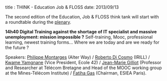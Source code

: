title : THINK - Education Job & FLOSS
date: 2013/09/13

The second edition of the  Education, Job & FLOSS think tank will start with a roundtable during the <a href="http://openworldforum.org/fr/schedule/1/" target="_blank">plenary</a>.

**14h40 Digital Training against the shortage of IT specialist and massive unemployment: mission impossible ?** 
Self-training, Mooc, professional learning, newest training forms... Where we are today and are we ready for the future ?

Speakers: <a href="http://www.openworldforum.org/fr/speakers/7/" target="_blank">Philippe Montarges</a> (Alter Way) / 
<a href="http://www.openworldforum.org/fr/speakers/26/" target="_blank">Roberto Di Cosmo</a> (IRILL) / 
<a href="http://www.openworldforum.org/fr/speakers/93/" target="_blank">Kwame Yamgnane</a> (Vice President, Ecole 42) / 
<a href="http://www.openworldforum.org/fr/speakers/95/" target="_blank">Jean-Marie Gilliot</a> (Professor and Researcher at Télécom Bretagne and Head of the MOOC working group at the 
Mines-Télécom Institute) / 
<a href="http://www.openworldforum.org/fr/speakers/139/" target="_blank">Fatiha Gas</a> (Chairman, ESIEA Paris).
